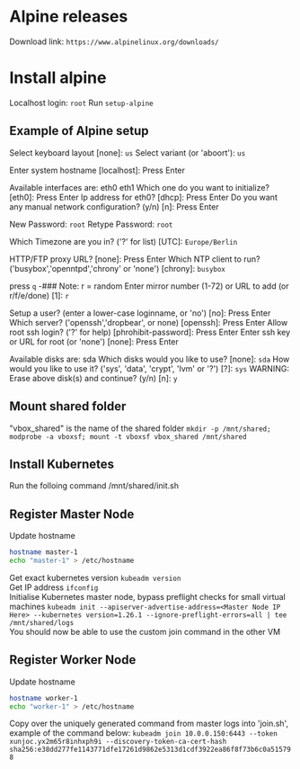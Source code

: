 # Alpine releases

Download link: `https://www.alpinelinux.org/downloads/`

# Install alpine
Localhost login: `root`
Run `setup-alpine`

## Example of Alpine setup

Select keyboard layout [none]: `us`
Select variant (or 'aboort'): `us`

Enter system hostname [localhost]: Press Enter

Available interfaces are: eth0 eth1
Which one do you want to initialize? [eth0]: Press Enter
Ip address for eth0? [dhcp]: Press Enter
Do you want any manual network configuration? (y/n) [n]: Press Enter

New Password: `root`
Retype Password: `root`

Which Timezone are you in? ('?' for list) [UTC]: `Europe/Berlin`

HTTP/FTP proxy URL? [none]: Press Enter
Which NTP client to run? ('busybox','openntpd','chrony' or 'none') [chrony]: `busybox`

press `q`
-### Note: r = random
Enter mirror number (1-72) or URL to add (or r/f/e/done) [1]: `r`

Setup a user? (enter a lower-case loginname, or 'no') [no]: Press Enter
Which server? ('openssh','dropbear', or none) [openssh]: Press Enter
Allow root ssh login? ('?' for help) [phrohibit-password]: Press Enter
Enter ssh key or URL for root (or 'none') [none]: Press Enter

Available disks are: sda
Which disks would you like to use? [none]: `sda`
How would you like to use it? ('sys', 'data', 'crypt', 'lvm' or '?') [?]: `sys`
WARNING: Erase above disk(s) and continue? (y/n) [n]: `y`

## Mount shared folder
"vbox_shared" is the name of the shared folder
`mkdir -p /mnt/shared; modprobe -a vboxsf; mount -t vboxsf vbox_shared /mnt/shared`

## Install Kubernetes
Run the folloing command
/mnt/shared/init.sh

## Register Master Node
Update hostname
```sh
hostname master-1
echo "master-1" > /etc/hostname
```
Get exact kubernetes version
`kubeadm version` \
Get IP address
`ifconfig` \
Initialise Kubernetes master node, bypass preflight checks for small virtual machines
`kubeadm init --apiserver-advertise-address=<Master Node IP Here> --kubernetes version=1.26.1 --ignore-preflight-errors=all | tee /mnt/shared/logs` \
You should now be able to use the custom join command in the other VM

## Register Worker Node
Update hostname
```sh
hostname worker-1
echo "worker-1" > /etc/hostname
```
Copy over the uniquely generated command from master logs into 'join.sh', example of the command below:
`kubeadm join 10.0.0.150:6443 --token xunjoc.yx2m65r8inhxph9i --discovery-token-ca-cert-hash sha256:e38dd277fe1143771dfe17261d9862e5313d1cdf3922ea86f8f73b6c0a515798`
